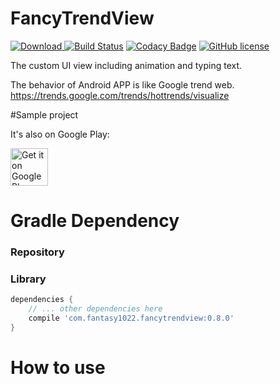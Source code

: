 # FancyTrendView
 [ ![Download](https://api.bintray.com/packages/fantasy1022/fantasy1022/GoogleTrendView/images/download.svg?version=v0.8.0) ](https://bintray.com/fantasy1022/fantasy1022/GoogleTrendView/v0.8.0/link)
[![Build Status](https://travis-ci.org/fantasy1022/FancyTrendView.svg?branch=master)](https://travis-ci.org/fantasy1022/FancyTrendView)
[![Codacy Badge](https://api.codacy.com/project/badge/Grade/1cbed3bc8a6f416a9ddb9da965d567a6)](https://www.codacy.com/app/fantasy1022/FancyTrendView?utm_source=github.com&amp;utm_medium=referral&amp;utm_content=fantasy1022/FancyTrendView&amp;utm_campaign=Badge_Grade)
[![GitHub license](https://img.shields.io/hexpm/l/plug.svg)](https://github.com/fantasy1022/FancyTrendView/blob/master/LICENSE.txt)


The custom UI view including animation and typing text.

The behavior of Android APP is like Google trend web. https://trends.google.com/trends/hottrends/visualize


#Sample project 

It's also on Google Play:

<a href="https://play.google.com/store/apps/details?id=com.fantasy1022.fancytrendapp" target="_blank">
  <img alt="Get it on Google Play"
       src="https://play.google.com/intl/en_us/badges/images/generic/en-play-badge.png" height="60"/>
</a>

# Gradle Dependency

### Repository


### Library

```gradle
dependencies {
	// ... other dependencies here
    compile 'com.fantasy1022.fancytrendview:0.8.0'
}
```

# How to use
